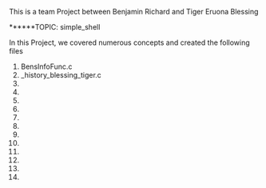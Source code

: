 This is a team Project between Benjamin Richard and Tiger Eruona Blessing

******TOPIC: simple_shell


In this Project, we covered numerous concepts and created the following files

1. BensInfoFunc.c
2. _history_blessing_tiger.c
3. 
4. 
5. 
6. 
7. 
8. 
9. 
10. 
11. 
12. 
13. 
14. 
